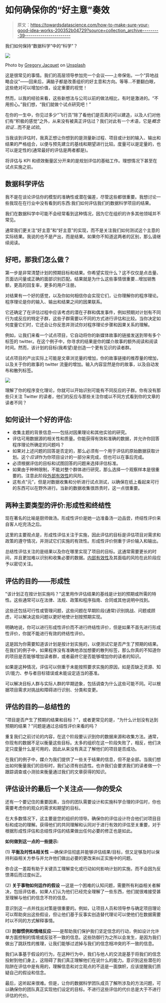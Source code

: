 # 如何确保你的“好主意”奏效

> 原文：<https://towardsdatascience.com/how-to-make-sure-your-good-idea-works-200352b04729?source=collection_archive---------39----------------------->

我们如何保持“数据科学”中的“科学”？

![](img/a95a3eca9aa98d120b2ae5776482fb9b.png)

Photo by [Gregory Jacquet](https://unsplash.com/@gregoryjacquet?utm_source=medium&utm_medium=referral) on [Unsplash](https://unsplash.com?utm_source=medium&utm_medium=referral)

这是很常见的事情。我们的高层领导参加完一个会议——上帝保佑，一个“异地战略会议”——回来后，满脑子都是改善组织的好主意和方向。等等…不要翻白眼，这些绝对可以增加价值，设定重要的视觉！

然而，以我的经验来看，这些新想法与公司以前的做法相比，有时是激进的。“不用担心。”我们想，“我们就做个试点研究吧！”

在你的一生中，你见过多少“飞行员”除了看他们是否真的可以建造，以及人们对他们有“积极的感觉”之外，从来没有被真正评估过？我们对此有一个术语，它是*概念验证*…而不是*试验*。

当我谈到评估时，我真正想让你想到的是测量新过程、项目或计划的输入、输出和结果的严格组合，以便与预先建立的基线和期望进行比较。度量可以是定量的，也可以是定性的(通常最好的评估是两者都是)。

将评估与 KPI 和绩效衡量区分开来的是规划评估的基础工作。理想情况下甚至在试点实施之前。

## 数据科学评估

我不是在谈论评估你的模型的准确性或潜在偏差，尽管这些都很重要。我想讨论一些我现在在行业中没有看到的东西:我们如何评估我们的数据科学项目的结果。

我们在数据科学中可能不会经常看到这种情况，因为它在组织的许多其他领域并不常见。

通常我们更关注“好主意”和“好主意”的实现，而不是关注我们如何测试这个主意的实际结果。我说的也不是产出，而是结果。如果你不知道这两者的区别，那么请继续阅读。

## 好吧，那我们怎么做？

第一步是非常清楚计划的预期目标和结果。你希望实现什么？这不仅仅是点击量、页面访问量或正确的面部识别匹配。结果就是为什么这些事情很重要…增加销售额，更高的回复率，更多的用户注册。

对结果有一个好的感觉，以及你如何相信你会实现它们，让你理解你的程序理论。程序理论是你的输入、输出和结果之间的因果联系。

它还确定了在评估过程中应该考虑的潜在子群和偶发事件，例如预期对计划有不同行为或反应的特定子群，这些子群需要以不同的方式进行评估和比较。当你决定如何度量它们时，它还会让你反思并测试你对程序理论步骤和因果关系的理解。

例如，让我们来看一个试点项目，它自动将你的新媒体故事的链接发送到带有多个标签的 twitter。在这个例子中，你寻求的结果是你的媒介故事的额外阅读和阅读时间。然而，该计划的目标(我希望)是创造一个更有见识的读者群。

试点项目的产出实际上可能是文章浏览量的增加，你的故事链接的推荐量的增加，以及关于你的故事的 twitter 流量的增加。输入内容显然是你的故事，以及自动发布和散列标签。

![](img/ad8716ee10ff68c955c660212a6e00b3.png)

理解了你的程序变化理论，你就可以开始识别可能有不同反应的子群。你有没有那些只关注 Twitter 的读者，他们的反应与那些关注你或以不同方式看到你的文章的读者不同？

## 如何设计一个好的评估:

*   收集主题的背景信息——包括对因果理论和其他实验的研究。
*   评估可用数据源的相关性和质量。你能获得有效和准确的数据，并允许你回答程序理论所确定的问题吗？
*   如果对上述问题的回答是否定的，那么必须有一个用于评估的原始数据获取计划。这个*应该*作为你项目设计的一部分来完成，但也可以在事后完成。
*   必须根据评估的目标和试图回答的问题来选择评估标准。
*   如果由于种种限制，不能对整个群体进行研究，那么选择一个观察样本是很重要的。注意此阶段[外部有效性](/data-science-knowledge-will-that-pilot-work-at-scale-32244e8bfab5)的风险。
*   这有点“元”，但是对数据收集和分析进行试点测试，以确保在纸上看起来可行的东西可以在野外进行。当新的数据收集很昂贵时，这一点很重要。

## 两种主要类型的评价:形成性和终结性

现在著名的比喻是厨师做汤。形成性评价是她一边准备汤一边品尝，终结性评价来自客人吃完汤之后。

这里的主要观点是，形成性评估关注于实施，因此评估的目标是评估项目对需求和政策的遵守情况，并测试它们实施的有效性。形成性评价侧重于评价输入和输出。

总结性评估关注的是结果以及你在哪里实现了项目的目标。这通常需要更长的时间，并且更加难以识别和收集必要的数据。[内部有效性](/internal-validity-in-data-science-c44c1a2f194f)及其面临的风险在此阶段应予以密切关注。

## 评估的目的——形成性

"该计划正在按计划实施吗？"这里用作评估结果的基线是计划的预期或所需的特性。这些通常可以在法律、法规、政策和程序指南、合同或其他说明中找到。

这些还包括可行性或管理问题，这些问题在早期阶段(通常)识别挑战、问题或顾虑，可以解决这些问题以更好地使计划按预期实现。

明确地说，你可以进行形成性评价而不进行终结性评价，但是如果不首先进行形成性评价，你就不能进行有效的终结性评价。

这是因为你需要知道该计划是按计划实施的，以便测试它是否产生了预期的结果。在我们的例子中，如果程序没有准确地添加想要的散列标签，那么你真的不知道你的项目是否能够增加读者群，或者最终它是否能够增加你的读者的知识。

如果是这种情况，评估可以侧重于未能按照要求实施的原因，如是否缺乏资源、知识/能力、参与者目标错误或未能设定适当的基准。

可以解决目标人群与实际人群的早期迹象，包括调查为什么这些可能不同。可以根据项目需求对挑战和障碍进行识别、分类和变更。

## 评估的目的—总结性的

"项目是否产生了预期的结果和目标？"，或者更常见的是，“为什么计划没有达到预期的结果？”问题是通过总结性评价来看的吗？

重复我们之前讨论的内容，在这个阶段要认识到你的数据来源和收集方法。通常，你现有的数据不足以衡量这些目标。太多的组织在这一阶段失败了，相反，他们决定只度量什么是可用的，因此从来没有真正了解他们的项目是否成功。

在我们的例子中，媒介为我们提供了一些关于结果的信息，但不是全部。当我们想出如何衡量我们的目标时，我们必须有创造性。也许我们会要求我们的读者做一个跟踪调查或小测验来衡量通过我们的文章获得的知识。

## **评估设计的最后一个关注点——你的受众**

还有一个要记住的重要因素，当你的团队需要设计和实施科学合理的评估时，你也需要考虑你的观众的需求和期望的目标。

在大多数情况下，这主要是您的组织的领导。确保你的评估设计符合他们对项目目标和成功的理解。获得他们的共同理解和认同对于进行有效的评估至关重要，对于根据形成性评估和总结性评估的结果做出任何必要的修正也是如此。

**如何做到这一点的一些提示:**

(1) **平衡及时性&相关性** —确保评估彻底并能够评估结果/目标，但又足够及时以保持利益相关方参与并允许他们做出必要的更改来纠正实施中的问题。

弥合这一差距有助于关键员工理解变化或行动如何影响计划的实施，而不会因为反馈滞后而过度纠正。

(2) **关于事物如何运作的假设** —这是一个困难的认知问题，需要所有利益相关者解决，包括评估者。如果人们认为他们已经完全理解了一些东西，他们就很难接受甚至理解与他们的信念不符的信息。

意识到这一点并找出对策是很重要的。例如，让项目人员和领导参与确定项目理论可以帮助突出这些假设，但让他们基于反事实创造替代理论可以使他们在数据需要时以不同的方式解释事情。

(3) **防御惯例和情绪反应**——是帮助我们保护我们坚定信念的行动，例如设计允许单方面控制的情境或反驳不一致的信息。这些防御行为之所以会发生，是因为我们做出了跳跃性的推理，让我们能够过滤掉与我们的信念相冲突的不一致的信息。

我们从事基于假设的行为，在这种行为中，我们与他人的交流是基于将我们的信念投射到他们身上，这阻碍了我们真正理解他们在说什么的能力。意识到这些潜在的陷阱在评估中是有用的，理解信息和对立观点的不适是一面旗帜，应该提醒我们质疑自己的假设和信念。

最后，这听起来很难。但是，让你的数据科学团队成员了解所涉及的方法问题，可以确保你的团队真正实现他们设定的目标。不进行这些评估的代价总是大于不进行评估的代价。